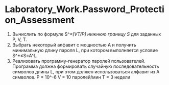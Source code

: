 # Laboratory_Work.Password_Protection_Assessment

1. Вычислить по формуле S^*=[VT/P] нижнюю границу S* для заданных P, V, T. 
2. Выбрать некоторый алфавит с мощностью A и получить минимальную длину пароля L, при котором выполняется условие S^*≤S=A^L.
3. Реализовать программу-генератор паролей пользователей. Программа должна формировать случайную последовательность символов длины L, при этом должен использоваться алфавит из A символов.
 	P = 10^-6
  V = 10 паролей/мин
  T = 3 недели
			
